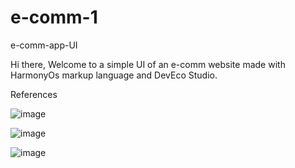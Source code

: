 # e-comm-1
e-comm-app-UI



Hi there, Welcome to a simple UI of an e-comm website made with HarmonyOs markup language and DevEco Studio.

References

![image](https://user-images.githubusercontent.com/80326757/158026057-4c02f701-704b-49f6-9138-ae54b626cdf6.png)

![image](https://user-images.githubusercontent.com/80326757/158026066-c77f495e-cc4a-4c4a-9838-1ad75d59b369.png)

![image](https://user-images.githubusercontent.com/80326757/158026074-0ebf1396-6a93-44aa-8f3a-6a3ad13e201b.png)
